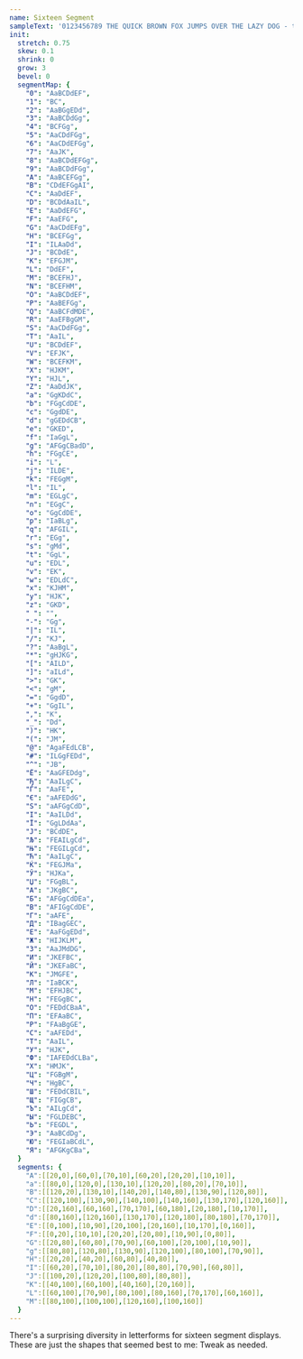 ```yaml
---
name: Sixteen Segment
sampleText: '0123456789 THE QUICK BROWN FOX JUMPS OVER THE LAZY DOG - the quick brown fox jumps over the lazy dog ^*()_-+=[]|<>,?/ Съешь же ещё этих мягких французских булок да выпей чаю'
init:
  stretch: 0.75
  skew: 0.1
  shrink: 0
  grow: 3
  bevel: 0
  segmentMap: {
    "0": "AaBCDdEF",
    "1": "BC",
    "2": "AaBGgEDd",
    "3": "AaBCDdGg",
    "4": "BCFGg",
    "5": "AaCDdFGg",
    "6": "AaCDdEFGg",
    "7": "AaJK",
    "8": "AaBCDdEFGg",
    "9": "AaBCDdFGg",
    "A": "AaBCEFGg",
    "B": "CDdEFGgAI",
    "C": "AaDdEF",
    "D": "BCDdAaIL",
    "E": "AaDdEFG",
    "F": "AaEFG",
    "G": "AaCDdEFg",
    "H": "BCEFGg",
    "I": "ILAaDd",
    "J": "BCDdE",
    "K": "EFGJM",
    "L": "DdEF",
    "M": "BCEFHJ",
    "N": "BCEFHM",
    "O": "AaBCDdEF",
    "P": "AaBEFGg",
    "Q": "AaBCFdMDE",
    "R": "AaEFBgGM",
    "S": "AaCDdFGg",
    "T": "AaIL",
    "U": "BCDdEF",
    "V": "EFJK",
    "W": "BCEFKM",
    "X": "HJKM",
    "Y": "HJL",
    "Z": "AaDdJK",
    "a": "GgKDdC",
    "b": "FGgCdDE",
    "c": "GgdDE",
    "d": "gGEDdCB",
    "e": "GKED",
    "f": "IaGgL",
    "g": "AFGgCBadD",
    "h": "FGgCE",
    "i": "L",
    "j": "ILDE",
    "k": "FEGgM",
    "l": "IL",
    "m": "EGLgC",
    "n": "EGgC",
    "o": "GgCdDE",
    "p": "IaBLg",
    "q": "AFGIL",
    "r": "EGg",
    "s": "gMd",
    "t": "GgL",
    "u": "EDL",
    "v": "EK",
    "w": "EDLdC",
    "x": "KJHM",
    "y": "HJK",
    "z": "GKD",
    " ": "",
    "-": "Gg",
    "|": "IL",
    "/": "KJ",
    "?": "AaBgL",
    "*": "gHJKG",
    "[": "AILD",
    "]": "aILd",
    ">": "GK",
    "<": "gM",
    "=": "GgdD",
    "+": "GgIL",
    ",": "K",
    "_": "Dd",
    ")": "HK",
    "(": "JM",
    "@": "AgaFEdLCB",
    "#": "ILGgFEDd",
    "^": "JB",
    "Ё": "AaGFEDdg",
    "Ђ": "AaILgC",
    "Ѓ": "AaFE",
    "Є": "aAFEDdG",
    "Ѕ": "aAFGgCdD",
    "І": "AaILDd",
    "Ї": "GgLDdAa",
    "Ј": "BCdDE",
    "Љ": "FEAILgCd",
    "Њ": "FEGILgCd",
    "Ћ": "AaILgC",
    "Ќ": "FEGJMa",
    "Ў": "HJKa",
    "Џ": "FGgBL",
    "А": "JKgBC",
    "Б": "AFGgCdDEa",
    "В": "AFIGgCdDE",
    "Г": "aAFE",
    "Д": "IBagGEC",
    "Е": "AaFGgEDd",
    "Ж": "HIJKLM",
    "З": "AaJMdDG",
    "И": "JKEFBC",
    "Й": "JKEFaBC",
    "К": "JMGFE",
    "Л": "IaBCK",
    "М": "EFHJBC",
    "Н": "FEGgBC",
    "О": "FEDdCBaA",
    "П": "EFAaBC",
    "Р": "FAaBgGE",
    "С": "aAFEDd",
    "Т": "AaIL",
    "У": "HJK",
    "Ф": "IAFEDdCLBa",
    "Х": "HMJK",
    "Ц": "FGBgM",
    "Ч": "HgBC",
    "Ш": "FEDdCBIL",
    "Щ": "FIGgCB",
    "Ъ": "AILgCd",
    "Ы": "FGLDEBC",
    "Ь": "FEGDL",
    "Э": "AaBCdDg",
    "Ю": "FEGIaBCdL",
    "Я": "AFGKgCBa",
  }
  segments: {
    "A":[[20,0],[60,0],[70,10],[60,20],[20,20],[10,10]],
    "a":[[80,0],[120,0],[130,10],[120,20],[80,20],[70,10]],
    "B":[[120,20],[130,10],[140,20],[140,80],[130,90],[120,80]],
    "C":[[120,100],[130,90],[140,100],[140,160],[130,170],[120,160]],
    "D":[[20,160],[60,160],[70,170],[60,180],[20,180],[10,170]],
    "d":[[80,160],[120,160],[130,170],[120,180],[80,180],[70,170]],
    "E":[[0,100],[10,90],[20,100],[20,160],[10,170],[0,160]],
    "F":[[0,20],[10,10],[20,20],[20,80],[10,90],[0,80]],
    "G":[[20,80],[60,80],[70,90],[60,100],[20,100],[10,90]],
    "g":[[80,80],[120,80],[130,90],[120,100],[80,100],[70,90]],
    "H":[[20,20],[40,20],[60,80],[40,80]],
    "I":[[60,20],[70,10],[80,20],[80,80],[70,90],[60,80]],
    "J":[[100,20],[120,20],[100,80],[80,80]],
    "K":[[40,100],[60,100],[40,160],[20,160]],
    "L":[[60,100],[70,90],[80,100],[80,160],[70,170],[60,160]],
    "M":[[80,100],[100,100],[120,160],[100,160]]
  }
---
```

There's a surprising diversity in letterforms for sixteen segment displays.
These are just the shapes that seemed best to me: Tweak as needed.
